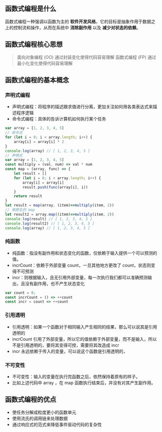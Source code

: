 ## 函数式编程是什么
函数式编程一种强调以函数为主的 **软件开发风格**，它的目标是抽象作用于数据之上的控制流和操作，从而在系统中 **消除副作用** 以及 **减少对状态的依赖**。

##  函数式编程核心思想
> 面向对象编程 (OO) 通过封装变化使得代码容易理解
> 函数式编程 (FP) 通过最小化变化使得代码容易理解

## 函数式编程的基本概念
### 声明式编程
* 声明式编程：将程序的描述跟求值进行分离，更加关注如何用各类表达式来描述程序逻辑
* 命令式编程：具体的告诉计算机如何执行某个任务
```javascript
var array = [1, 2, 3, 4, 5]
// 命令式
for (let i = 0; i < array.length; i++) {
    array[i] = array[i] * 2
}
console.log(array) // [ 1, 2, 3, 4, 5 ]
// 声明式
var array = [1, 2, 3, 4, 5]
const multiply = (val, num) => val * num
const map = (array, func) => {
    let result = []
    for (let i = 0; i < array.length; i++) {
        array[i] = array[i]
        result.push(func(array[i], i))
    }
    return result
}
let result = map(array, (item)=>multiply(item, 2))
// 用原生的 map
let result2 = array.map((item)=>multiply(item, 2))
console.log(result) // [ 1, 2, 3, 4, 5 ]
console.log(result2) // [ 1, 2, 3, 4, 5 ]
console.log(array) // [ 1, 2, 3, 4, 5 ]
```
### 纯函数
* 纯函数：指没有副作用和状态变化的函数，仅依赖于输入提供一个可以预测的值。
* incrCount：依赖于外部变量 count，一旦其他地方更改了 count，状态则变得不可预测
* incr：则根据输入，且无引用外部变量，每一次执行我们都可以准确预测输出，且没有副作用，也不产生状态变化
```javascript
var count = 0;
const incrCount = () => ++count
const incr = count => ++count
```
### 引用透明
* 引用透明：如果一个函数对于相同输入产生相同的结果，那么可以说其是引用透明的
* incrCount 引用了外部变量，所以它的值依赖于外部变量，而不是输入，所以不是引用透明的，要将其变得可控，需要将其改造成 incr
* incr 永远依赖于传入的变量，可以说这个函数是引用透明的，
### 不可变性
* 不可变性：输入的变量在执行完函数之后，依然保持着原有的样子。
* 比如上述代码中 array ，在 map 函数执行结束后，并没有对其产生副作用。

## 函数式编程的优点
* 使任务分解成粒度更小的函数单元
* 使用流氏的调用链来处理数据
* 通过响应式的范式来降低事件驱动代码的复杂性
